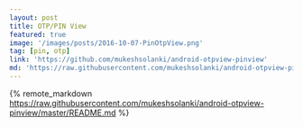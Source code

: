 ```yaml
---
layout: post
title: OTP/PIN View
featured: true
image: '/images/posts/2016-10-07-PinOtpView.png'
tag: [pin, otp]
link: 'https://github.com/mukeshsolanki/android-otpview-pinview'
md: 'https://raw.githubusercontent.com/mukeshsolanki/android-otpview-pinview/master/README.md'
---
```


{% remote_markdown https://raw.githubusercontent.com/mukeshsolanki/android-otpview-pinview/master/README.md %}